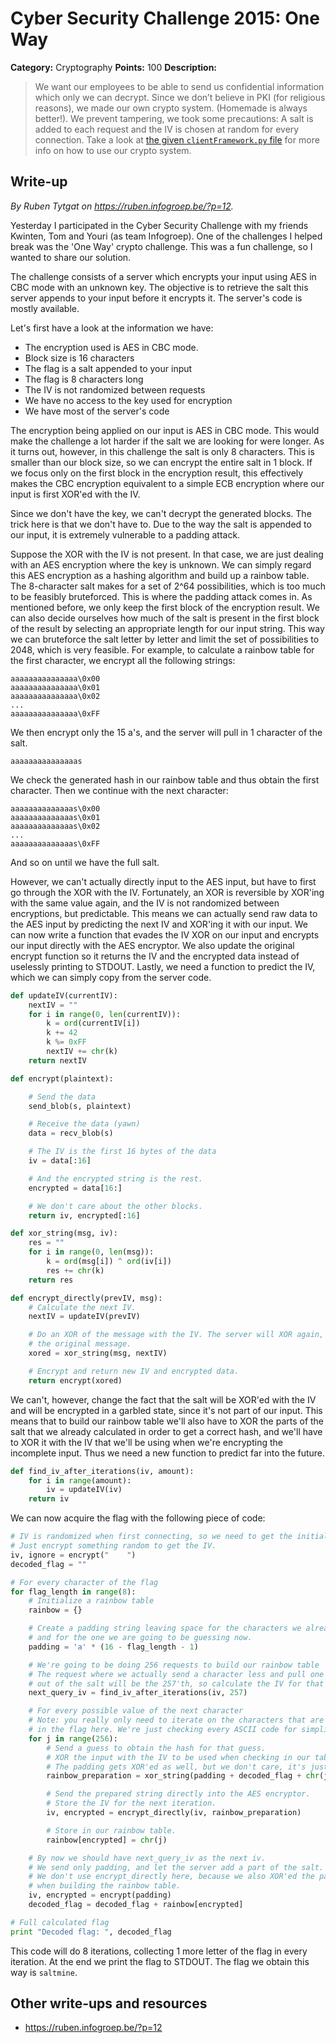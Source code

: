 # Cyber Security Challenge 2015: One Way

**Category:** Cryptography
**Points:** 100
**Description:**

> We want our employees to be able to send us confidential information which only we can decrypt. Since we don’t believe in PKI (for religious reasons), we made our own crypto system. (Homemade is always better!). We prevent tampering, we took some precautions: A salt is added to each request and the IV is chosen at random for every connection. Take a look at [the given `clientFramework.py` file](clientFramework.py) for more info on how to use our crypto system.

## Write-up

_By Ruben Tytgat on <https://ruben.infogroep.be/?p=12>._

Yesterday I participated in the Cyber Security Challenge with my friends Kwinten, Tom and Youri (as team Infogroep).  One of the challenges I helped break was the 'One Way' crypto challenge. This was a fun challenge, so I wanted to share our solution.

The challenge consists of a server which encrypts your input using AES in CBC mode with an unknown key. The objective is to retrieve the salt this server appends to your input before it encrypts it. The server's code is mostly available.

Let's first have a look at the information we have:
* The encryption used is AES in CBC mode.
* Block size is 16 characters
* The flag is a salt appended to your input
* The flag is 8 characters long
* The IV is not randomized between requests
* We have no access to the key used for encryption
* We have most of the server's code

The encryption being applied on our input is AES in CBC mode. This would make the challenge a lot harder if the salt we are looking for were longer. As it turns out, however, in this challenge the salt is only 8 characters. This is smaller than our block size, so we can encrypt the entire salt in 1 block. If we focus only on the first block in the encryption result, this effectively makes the CBC encryption equivalent to a simple ECB encryption where our input is first XOR'ed with the IV.

Since we don't have the key, we can't decrypt the generated blocks. The trick here is that we don't have to. Due to the way the salt is appended to our input, it is extremely vulnerable to a padding attack.

Suppose the XOR with the IV is not present. In that case, we are just dealing with an AES encryption where the key is unknown. We can simply regard this AES encryption as a hashing algorithm and build up a rainbow table. The 8-character salt makes for a set of 2^64 possibilities, which is too much to be feasibly bruteforced. This is where the padding attack comes in. As mentioned before, we only keep the first block of the encryption result. We can also decide ourselves how much of the salt is present in the first block of the result by selecting an appropriate length for our input string. This way we can bruteforce the salt letter by letter and limit the set of possibilities to 2048, which is very feasible. For example, to calculate a rainbow table for the first character, we encrypt all the following strings:

	aaaaaaaaaaaaaaa\0x00
	aaaaaaaaaaaaaaa\0x01
	aaaaaaaaaaaaaaa\0x02
	...
	aaaaaaaaaaaaaaa\0xFF

We then encrypt only the 15 a's, and the server will pull in 1 character of the salt.

	aaaaaaaaaaaaaaas

We check the generated hash in our rainbow table and thus obtain the first character. Then we continue with the next character:

	aaaaaaaaaaaaaas\0x00
	aaaaaaaaaaaaaas\0x01
	aaaaaaaaaaaaaas\0x02
	...
	aaaaaaaaaaaaaas\0xFF

And so on until we have the full salt.

However, we can't actually directly input to the AES input, but have to first go through the XOR with the IV. Fortunately, an XOR is reversible by XOR'ing with the same value again, and the IV is not randomized between encryptions, but predictable. This means we can actually send raw data to the AES input by predicting the next IV and XOR'ing it with our input. We can now write a function that evades the IV XOR on our input and encrypts our input directly with the AES encryptor. We also update the original encrypt function so it returns the IV and the encrypted data instead of uselessly printing to STDOUT. Lastly, we need a function to predict the IV, which we can simply copy from the server code.

```python
def updateIV(currentIV):
	nextIV = ""
	for i in range(0, len(currentIV)):
		k = ord(currentIV[i])
		k += 42
		k %= 0xFF
		nextIV += chr(k)
	return nextIV

def encrypt(plaintext):

	# Send the data
	send_blob(s, plaintext)

	# Receive the data (yawn)
	data = recv_blob(s)

	# The IV is the first 16 bytes of the data
	iv = data[:16]

	# And the encrypted string is the rest. 
	encrypted = data[16:]

	# We don't care about the other blocks.
	return iv, encrypted[:16]

def xor_string(msg, iv):
	res = ""
	for i in range(0, len(msg)):
		k = ord(msg[i]) ^ ord(iv[i])
		res += chr(k)
	return res

def encrypt_directly(prevIV, msg):
	# Calculate the next IV.
	nextIV = updateIV(prevIV)

	# Do an XOR of the message with the IV. The server will XOR again, yielding
	# the original message.
	xored = xor_string(msg, nextIV)

	# Encrypt and return new IV and encrypted data.
	return encrypt(xored)
```

We can't, however, change the fact that the salt will be XOR'ed with the IV and will be encrypted in a garbled state, since it's not part of our input. This means that to build our rainbow table we'll also have to XOR the parts of the salt that we already calculated in order to get a correct hash, and we'll have to XOR it with the IV that we'll be using when we're encrypting the incomplete input. Thus we need a new function to predict far into the future.

```python
def find_iv_after_iterations(iv, amount):
	for i in range(amount):
		iv = updateIV(iv)
	return iv
```

We can now acquire the flag with the following piece of code:

```python
# IV is randomized when first connecting, so we need to get the initial random IV.
# Just encrypt something random to get the IV.
iv, ignore = encrypt("    ")
decoded_flag = ""

# For every character of the flag
for flag_length in range(8):
	# Initialize a rainbow table
	rainbow = {}

	# Create a padding string leaving space for the characters we already figured out
	# and for the one we are going to be guessing now.
	padding = 'a' * (16 - flag_length - 1)

	# We're going to be doing 256 requests to build our rainbow table
	# The request where we actually send a character less and pull one character
	# out of the salt will be the 257'th, so calculate the IV for that iteration.
	next_query_iv = find_iv_after_iterations(iv, 257)

	# For every possible value of the next character
	# Note: you really only need to iterate on the characters that are potentially
	# in the flag here. We're just checking every ASCII code for simplicity's sake.
	for j in range(256):
		# Send a guess to obtain the hash for that guess.
		# XOR the input with the IV to be used when checking in our table.
		# The padding gets XOR'ed as well, but we don't care, it's just padding.
		rainbow_preparation = xor_string(padding + decoded_flag + chr(j), next_query_iv)

		# Send the prepared string directly into the AES encryptor.
		# Store the IV for the next iteration.
		iv, encrypted = encrypt_directly(iv, rainbow_preparation)

		# Store in our rainbow table.
		rainbow[encrypted] = chr(j)

	# By now we should have next_query_iv as the next iv.
	# We send only padding, and let the server add a part of the salt.
	# We don't use encrypt_directly here, because we also XOR'ed the padding
	# when building the rainbow table.
	iv, encrypted = encrypt(padding)
	decoded_flag = decoded_flag + rainbow[encrypted]

# Full calculated flag
print "Decoded flag: ", decoded_flag
```

This code will do 8 iterations, collecting 1 more letter of the flag in every iteration. At the end we print the flag to STDOUT.
The flag we obtain this way is `saltmine`.

## Other write-ups and resources

* <https://ruben.infogroep.be/?p=12>
